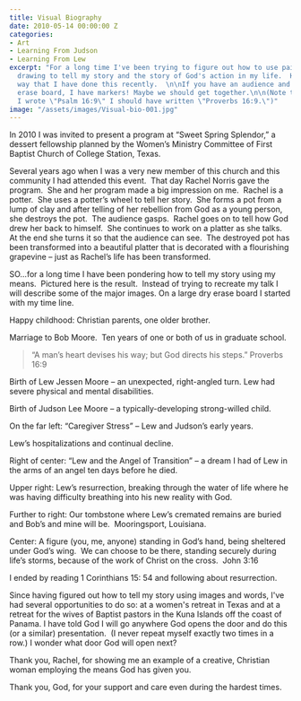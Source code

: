 ```yaml
---
title: Visual Biography
date: 2010-05-14 00:00:00 Z
categories:
- Art
- Learning From Judson
- Learning From Lew
excerpt: "For a long time I've been trying to figure out how to use painting and/or
  drawing to tell my story and the story of God's action in my life.  Here is a new
  way that I have done this recently.  \n\nIf you have an audience and a large dry
  erase board, I have markers! Maybe we should get together.\n\n(Note there where
  I wrote \"Psalm 16:9\" I should have written \"Proverbs 16:9.\")"
image: "/assets/images/Visual-bio-001.jpg"
---
```


In 2010 I was invited to present a program at “Sweet Spring Splendor,” a dessert fellowship planned by the Women’s Ministry Committee of First Baptist Church of College Station, Texas.

Several years ago when I was a very new member of this church and this community I had attended this event.  That day Rachel Norris gave the program.  She and her program made a big impression on me.  Rachel is a potter.  She uses a potter’s wheel to tell her story.  She forms a pot from a lump of clay and after telling of her rebellion from God as a young person, she destroys the pot.  The audience gasps.  Rachel goes on to tell how God drew her back to himself.  She continues to work on a platter as she talks.  At the end she turns it so that the audience can see.  The destroyed pot has been transformed into a beautiful platter that is decorated with a flourishing grapevine – just as Rachel’s life has been transformed.

SO…for a long time I have been pondering how to tell my story using my means.  Pictured here is the result.  Instead of trying to recreate my talk I will describe some of the major images.
On a large dry erase board I started with my time line.

Happy childhood: Christian parents, one older brother.

Marriage to Bob Moore.  Ten years of one or both of us in graduate school.


<blockquote>“A man’s heart devises his way; but God directs his steps.”
Proverbs 16:9</blockquote>


Birth of Lew Jessen Moore – an unexpected, right-angled turn. Lew had severe physical and mental disabilities.

Birth of Judson Lee Moore – a typically-developing strong-willed child.

On the far left: “Caregiver Stress” – Lew and Judson’s early years.

Lew’s hospitalizations and continual decline.

Right of center: “Lew and the Angel of Transition” – a dream I had of Lew in the arms of an angel ten days before he died.

Upper right: Lew’s resurrection, breaking through the water of life where he was having difficulty breathing into his new reality with God.

Further to right: Our tombstone where Lew’s cremated remains are buried and Bob’s and mine will be.  Mooringsport, Louisiana.

Center: A figure (you, me, anyone) standing in God’s hand, being sheltered under God’s wing.  We can choose to be there, standing securely during life’s storms, because of the work of Christ on the cross.  John 3:16

I ended by reading 1 Corinthians 15: 54 and following about resurrection.

Since having figured out how to tell my story using images and words, I've had several opportunities to do so: at a women's retreat in Texas and at a retreat for the wives of Baptist pastors in the Kuna Islands off the coast of Panama. I have told God I will go anywhere God opens the door and do this (or a similar) presentation.  (I never repeat myself exactly two times in a row.) I wonder what door God will open next?

Thank you, Rachel, for showing me an example of a creative, Christian woman employing the means God has given you.

Thank you, God, for your support and care even during the hardest times.
